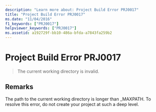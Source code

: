 ```yaml
---
description: "Learn more about: Project Build Error PRJ0017"
title: "Project Build Error PRJ0017"
ms.date: "11/04/2016"
f1_keywords: ["PRJ0017"]
helpviewer_keywords: ["PRJ0017"]
ms.assetid: a192729f-bb10-486a-bfda-a7843fa259b2
---
```

# Project Build Error PRJ0017

> The current working directory is invalid.

## Remarks

The path to the current working directory is longer than _MAXPATH. To resolve this error, do not create your project at such a deep level.
